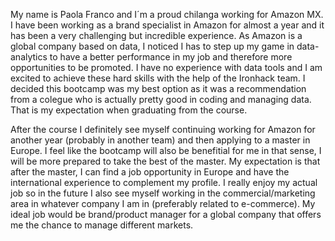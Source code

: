 My name is Paola Franco and I´m a proud chilanga working for Amazon MX. I have been working as a brand specialist in Amazon for almost a year and it has been a very challenging but incredible experience. As Amazon is a global company based on data, I noticed I has to step up my game in data-analytics to have a better performance in my job and therefore more opportunities to be promoted. I have no experience with data tools and I am excited to achieve these hard skills with the help of the Ironhack team. I decided this bootcamp was my best option as it was a recommendation from a colegue who is actually pretty good in coding and managing data. That is my expectation when graduating from the course. 

After the course I definitely see myself continuing working for Amazon for another year (probably in another team) and then applying to a master in Europe. I feel like the bootcamp will also be benefitial for me in that sense, I will be more prepared to take the best of the master. My expectation is that after the master, I can find a job opportunity in Europe and have the international experience to complement my profile. I really enjoy my actual job so in the future I also see myself working in the commercial/marketing area in whatever company I am in (preferably related to e-commerce). My ideal job would be brand/product manager for a global company that offers me the chance to manage different markets.  
